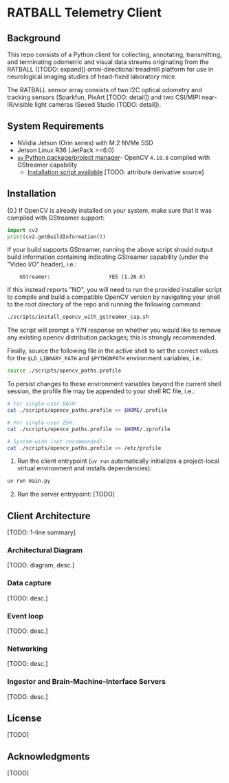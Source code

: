 # RATBALL Telemetry Client

## Background
This repo consists of a Python client for collecting, annotating, transmitting, and terminating odometric and visual data streams originating from the RATBALL ([TODO: expand]) omni-directional treadmill platform for use in neurological imaging studies of head-fixed laboratory mice.

The RATBALL sensor array consists of two I2C optical odometry and tracking sensors (Sparkfun, PixArt [TODO: detail]) and two CSI/MIPI near-IR/visible light cameras (Seeed Studio [TODO: detail]).

## System Requirements
- NVidia Jetson (Orin series) with M.2 NVMe SSD 
- Jetson Linux R36 (JetPack >=6.0)
- [`uv` Python package/project manager](https://github.com/astral-sh/uv)- OpenCV `4.10.0` compiled with GStreamer capability 
  - [Installation script available](https://github.com/RATBALL-Org/RATBALL/blob/main/scripts/install_opencv_with_gstreamer_cap.sh) [TODO: attribute derivative source]


## Installation
(0.) If OpenCV is already installed on your system, make sure that it was compiled with GStreamer support:
```python
import cv2
print(cv2.getBuildInformation())
```
If your build supports GStreamer, running the above script should output build information containing indicating GStreamer capability (under the "Video I/O" header), i.e.:
```
    GStreamer:                   YES (1.26.0)
```
If this instead reports "NO", you will need to run the provided installer script to compile and build a compatible OpenCV version by navigating your shell to the root directory of the repo and running the following command:
```sh
./scripts/install_opencv_with_gstreamer_cap.sh
```

The script will prompt a Y/N response on whether you would like to remove any existing opencv distribution packages; this is strongly recommended.

Finally, source the following file in the active shell to set the correct values for the `$LD_LIBRARY_PATH` and `$PYTHONPATH` environment variables, i.e.:
```sh
source ./scripts/opencv_paths.profile
```
To persist changes to these environment variables beyond the current shell session, the profile file may be appended to your shell RC file, i.e.:
```sh
# For single-user BASH:
cat ./scripts/opencv_paths.profile >> $HOME/.profile

# For single-user ZSH:
cat ./scripts/opencv_paths.profile >> $HOME/.zprofile

# System-wide (not recommended):
cat ./scripts/opencv_paths.profile >> /etc/profile

```

1. Run the client entrypoint (`uv run` automatically initializes a project-local virtual environment and installs dependencies):
```sh
uv run main.py
```

2. Run the server entrypoint:
[TODO]


## Client Architecture
[TODO: 1-line summary]

### Architectural Diagram
[TODO: diagram, desc.]

### Data capture
[TODO: desc.]

### Event loop
[TODO: desc.]

### Networking
[TODO: desc.]

### Ingestor and Brain-Machine-Interface Servers
[TODO: desc.]


## License
[TODO]

## Acknowledgments
[TODO]

